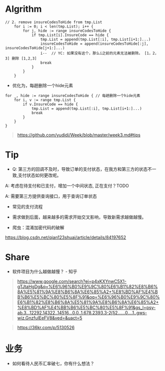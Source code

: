 
# Algrithm

```
// 2. remove insureCodesToHide from tmp.List
	for i := 0; i < len(tmp.List); i++ {
		for j, hide := range insureCodesToHide {
			if tmp.List[i].InsureCode == hide {
				tmp.List = append(tmp.List[:i], tmp.List[i+1:]...)
				insureCodesToHide = append(insureCodesToHide[:j], insureCodesToHide[j+1:]...)
				i--  // YC: 如果没有这个，那么i之前的元素无法被删除。 [1，2，3] 删除 [1,2,3]
				break
			}
		}
	}
```

* 优化为，每趟删除一个hide元素
```
for _, hide := range insureCodesToHide { // 每趟删除一个hide元素
	for i, v := range tmp.List {
		if v.InsureCode == hide {
			tmp.List = append(tmp.List[:i], tmp.List[i+1:]...)
			break
		}
	}
}
```

> https://github.com/yudidi/Week/blob/master/week3.md#tips

# Tip

* Q: 第三方的回调不及时，导致订单的支付状态，在我方和第三方的状态不一致,支付状态如何更改呢。

A: 考虑在待支付和已支付，增加一个中间状态, 正在支付？TODO

A: 需要第三方提供查询接口，用于查询订单状态


* 常见的支付流程


* 需求做到后面，越来越多的需求开始交叉影响，导致新需求越做越慢。

* 爬虫：混淆加密代码的破解

https://blog.csdn.net/qian123shuai/article/details/84197652

# Share

* 软件项目为什么越做越慢？ - 知乎

> https://www.google.com/search?ei=p4xKXYnwC5X1-gTJtaHgDg&q=%E6%96%B0%E9%9C%80%E6%B1%82%E8%B6%8A%E5%81%9A%E8%B6%8A%E6%85%A2+%E8%BD%AF%E4%BB%B6%E5%BC%80%E5%8F%91&oq=%E6%96%B0%E9%9C%80%E6%B1%82%E8%B6%8A%E5%81%9A%E8%B6%8A%E6%85%A2+%E8%BD%AF%E4%BB%B6%E5%BC%80%E5%8F%91&gs_l=psy-ab.3...12292.14322..14516...0.0..1.678.2393.3-2j1j2......0....1..gws-wiz.GnzfuIEeFV8&ved=&uact=5

> https://36kr.com/p/5130526


# 业务

* 如何看待人民币汇率破七，你有什么想法？

